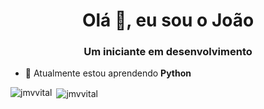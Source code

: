 <h1 align="center">Olá 👋, eu sou o João</h1>
<h3 align="center">Um iniciante em desenvolvimento</h3>


- 🌱 Atualmente estou aprendendo **Python**

<p align="left">
</p>

<p><img align="left" src="https://github-readme-stats.vercel.app/api/top-langs?username=jmvvital&show_icons=true&locale=en&layout=compact" alt="jmvvital" /></p>

<p>&nbsp;<img align="center" src="https://github-readme-stats.vercel.app/api?username=jmvvital&show_icons=true&locale=en" alt="jmvvital" /></p>
